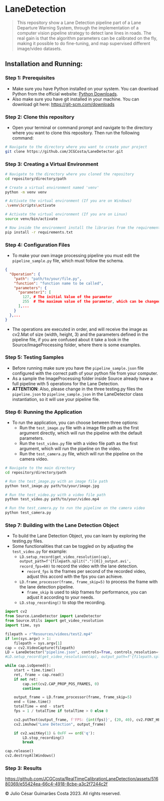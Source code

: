 # LaneDetection

> This repository show a Lane Detection pipeline part of a Lane Departure Warning System, through the implementation of a computer vision pipeline strategy to detect lane lines in roads.
The real gain is that the algorithm parameters can be calibrated on the fly, making it possible to do fine-tuning, and map supervised different image/video datasets.

## Installation and Running:

### Step 1: Prerequisites

- Make sure you have Python installed on your system. You can download Python from the official website: [Python Downloads](https://www.python.org/downloads/).
- Also make sure you have git installed in your machine. You can download git here: https://git-scm.com/downloads


### Step 2: Clone this repository

- Open your terminal or command prompt and navigate to the directory where you want to clone this repository. Then run the following command:

```bash
# Navigate to the directory where you want to create your project
git clone https://github.com/JCGCosta/LaneDetector.git
```

### Step 3: Creating a Virtual Environment

```bash
# Navigate to the directory where you cloned the repository
cd repository/directory/path

# Create a virtual environment named 'venv'
python -m venv venv

# Activate the virtual environment (If you are on Windows)
.\venv\Scripts\activate

# Activate the virtual environment (If you are on Linux)
source venv/bin/activate

# Now inside the environment install the libraries from the requirements.txt
pip install -r requirements.txt
```

### Step 4: Configuration Files

- To make your own image processing pipeline you must edit the `pipeline_sample.py` file, which must follow the schema.

```json
{
  "Operation": {
    "path": "path/to/your/file.py",
    "function": "function name to be called",
    "parameters": {
      "parameter1": [
        127, # The initial Value of the parameter
        255  # The maximum value of the parameter, which can be changed by the user
      ],...
    }
  },...
}
```

- The operations are executed in order, and will receive the image as cv2.Mat of size (width, height, 3) and the parameters defined in the pipeline file, if you are confused about it take a look in the Source/ImageProcessing folder, where there is some examples.

### Step 5: Testing Samples

- Before running make sure you have the `pipeline_sample.json` file configured with the correct path of your python file from your computer.
- As a sample the ImageProcessing folder inside Source already have a full pipeline with 5 operations for the Lane Detection.
- **ATTENTION**: Also, please change in the three testing.py files the `pipeline.json` to `pipeline_sample.json` in the LaneDetector class instantiation, so it will use your pipeline file.

### Step 6: Running the Application
- To run the application, you can choose between three options:
  - Run the `test_image.py` file with a image file path as the first argument directly, which will run the pipeline with the default parameters.
  - Run the `test_video.py` file with a video file path as the first argument, which will run the pipeline on the video.
  - Run the `test_camera.py` file, which will run the pipeline on the camera video.

```bash
# Navigate to the main directory
cd repository/directory/path

# Run the test_image.py with an image file path
python test_image.py path/to/your/image.jpg

# Run the test_video.py with a video file path
python test_video.py path/to/your/video.mp4

# Run the test_camera.py to run the pipeline on the camera video
python test_camera.py
```

### Step 7: Building with the Lane Detection Object

- To build the Lane Detection Object, you can learn by exploring the testing.py files.
- Some functionalities that can be toggled on by adjusting the `test_video.py` for example:
  - `LD.setup_record(get_video_resolution(cap), output_path=f'{filepath.split(".")[0]}_output.avi', record_fps=60)` to record the video with the lane detection.
    - `record_fps` is the frames per second of the recorded video, adjust this accord with the fps you can achieve.
  - `LD.frame_processor(frame, frame_skip=5)` to process the frame with the lane detection pipeline.
    - `frame_skip` is used to skip frames for performance, you can adjust it according to your needs.
  - `LD.stop_recording()` to stop the recording.

```python
import cv2
from Source.LaneDetector import LaneDetector
from Source.Utils import get_video_resolution
import time, sys

filepath = r"Resources/videos/test2.mp4"
if len(sys.argv) > 1:
    filepath = sys.argv[1]
cap = cv2.VideoCapture(filepath)
LD = LaneDetector("pipeline.json", controls=True, controls_resolution=(650, 785))
#LD.setup_record(get_video_resolution(cap), output_path=f'{filepath.split(".")[0]}_output.avi', record_fps=60)

while cap.isOpened():
    start = time.time()
    ret, frame = cap.read()
    if not ret:
        cap.set(cv2.CAP_PROP_POS_FRAMES, 0)
        continue

    output_frame = LD.frame_processor(frame, frame_skip=5)
    end = time.time()
    totalTime = end - start
    fps = 1 / totalTime if totalTime > 0 else 0

    cv2.putText(output_frame, f'FPS: {int(fps)}', (20, 40), cv2.FONT_HERSHEY_SIMPLEX, 1, (255, 0, 0), 2)
    cv2.imshow("Lane Detection", output_frame)

    if cv2.waitKey(1) & 0xFF == ord('q'):
        LD.stop_recording()
        break

cap.release()
cv2.destroyAllWindows()
```

### Step 3: Results

https://github.com/JCGCosta/RealTimeCalibrationLaneDetection/assets/51680369/e55424ea-66c4-4918-8cbe-a3c2f7244c2f

© Julio César Guimarães Costa 2023. All rights reserved.
